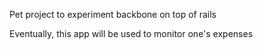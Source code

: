 Pet project to experiment backbone on top of rails

Eventually, this app will be used to monitor one's expenses
